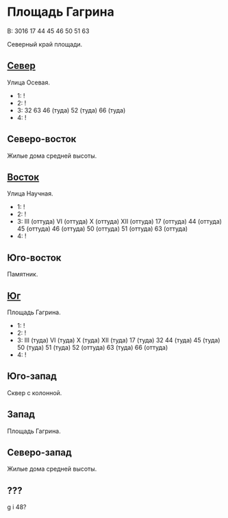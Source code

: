 # Площадь Гагрина

В:  3016    17  44  45  46  50  51  63

Северный край площади.

## [Север](./500080.md)

Улица Осевая.

* 1:    !
* 2:    !
* 3:    32  63  46 (туда)   52 (туда)   66 (туда)
* 4:    !

## Северо-восток

Жилые дома средней высоты.

## [Восток](./520090.md)

Улица Научная.

* 1:    !
* 2:    !
* 3:    III (оттуда)    VI (оттуда) X (оттуда)  XII (оттуда)
        17 (оттуда) 44 (оттуда) 45 (оттуда) 46 (оттуда) 50 (оттуда) 51 (оттуда) 63 (оттуда)
* 4:    !

## Юго-восток

Памятник.

## [Юг](./500100.md)

Площадь Гагрина.

* 1:    !
* 2:    !
* 3:    III (туда)  VI (туда)   X (туда)    XII (туда)
        17 (туда)   32  44 (туда)   45 (туда)   50 (туда)   51 (туда)   52 (оттуда) 63 (туда)   66 (оттуда)
* 4:    !

## Юго-запад

Сквер с колонной.

## Запад

Площадь Гагрина.

## Северо-запад

Жилые дома средней высоты.

## ???

g   i
48?
